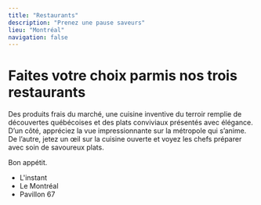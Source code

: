 ```yaml
---
title: "Restaurants"
description: "Prenez une pause saveurs"
lieu: "Montréal"
navigation: false
---
```


# Faites votre choix parmis nos trois restaurants

Des produits frais du marché, une cuisine inventive du terroir remplie de découvertes québécoises et des plats conviviaux présentés avec élégance. D’un côté, appréciez la vue impressionnante sur la métropole qui s’anime. De l’autre, jetez un œil sur la cuisine ouverte et voyez les chefs préparer avec soin de savoureux plats. 

Bon appétit.

- L'instant
- Le Montréal
- Pavillon 67